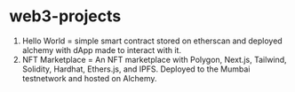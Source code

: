 # web3-projects

1. Hello World = simple smart contract stored on etherscan and deployed alchemy with dApp made to interact with it. 
2. NFT Marketplace = An NFT marketplace with Polygon, Next.js, Tailwind, Solidity, Hardhat, Ethers.js, and IPFS. Deployed to the Mumbai testnetwork and hosted on Alchemy.

